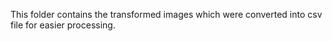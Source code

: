 This folder contains the transformed images which were converted into csv file for easier processing.
